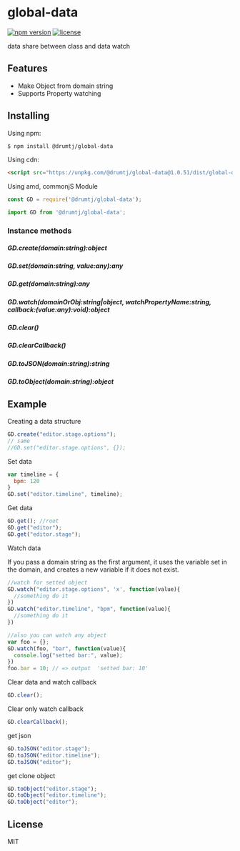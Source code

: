 # global-data

[![npm version](https://img.shields.io/npm/v/@drumtj/global-data.svg?style=flat)](https://www.npmjs.com/package/@drumtj/global-data)
[![license](https://img.shields.io/npm/l/@drumtj/global-data.svg)](#)

data share between class and data watch

## Features

- Make Object from domain string
- Supports Property watching

## Installing

Using npm:

```bash
$ npm install @drumtj/global-data
```

Using cdn:

```html
<script src="https://unpkg.com/@drumtj/global-data@1.0.51/dist/global-data.var.js"></script>
```

Using amd, commonjS Module

```js
const GD = require('@drumtj/global-data');
```

```js
import GD from '@drumtj/global-data';
```

### Instance methods

##### GD.create(domain:string):object
##### GD.set(domain:string, value:any):any
##### GD.get(domain:string):any
##### GD.watch(domainOrObj:string|object, watchPropertyName:string, callback:(value:any):void):object
##### GD.clear()
##### GD.clearCallback()
##### GD.toJSON(domain:string):string
##### GD.toObject(domain:string):object

## Example

Creating a data structure

```js
GD.create("editor.stage.options");
// same
//GD.set("editor.stage.options", {});
```

Set data

```js
var timeline = {
  bpm: 120
}
GD.set("editor.timeline", timeline);
```

Get data

```js
GD.get(); //root
GD.get("editor");
GD.get("editor.stage");
```

Watch data

If you pass a domain string as the first argument, it uses the variable set in the domain, and creates a new variable if it does not exist.

```js
//watch for setted object
GD.watch("editor.stage.options", 'x', function(value){
  //something do it
})
GD.watch("editor.timeline", "bpm", function(value){
  //something do it
})

//also you can watch any object
var foo = {};
GD.watch(foo, "bar", function(value){
  console.log("setted bar:", value);
})
foo.bar = 10; // => output  'setted bar: 10'
```

Clear data and watch callback

```js
GD.clear();
```

Clear only watch callback

```js
GD.clearCallback();
```

get json

```js
GD.toJSON("editor.stage");
GD.toJSON("editor.timeline");
GD.toJSON("editor");
```

get clone object

```js
GD.toObject("editor.stage");
GD.toObject("editor.timeline");
GD.toObject("editor");
```


## License

MIT
